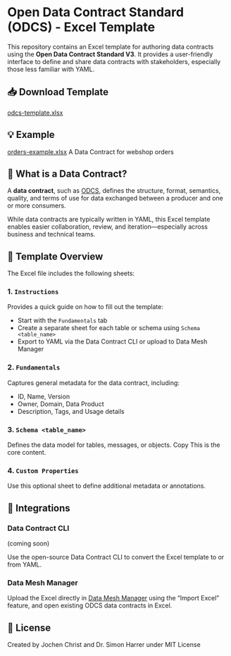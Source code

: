 # Open Data Contract Standard (ODCS) - Excel Template

This repository contains an Excel template for authoring data contracts using the **Open Data Contract Standard V3**. 
It provides a user-friendly interface to define and share data contracts with stakeholders, especially those less familiar with YAML.

## 📥 Download Template

[odcs-template.xlsx](https://github.com/datacontract/open-data-contract-standard-excel-template/raw/refs/heads/main/odcs-template.xlsx)

## 💡 Example

[orders-example.xlsx](https://github.com/datacontract/open-data-contract-standard-excel-template/raw/refs/heads/main/examples/orders-example.xlsx)
A Data Contract for webshop orders


## 🧾 What is a Data Contract?

A **data contract**, such as [ODCS](https://bitol-io.github.io/open-data-contract-standard/latest/), defines the structure, format, semantics, quality, and terms of use for data exchanged between a producer and one or more consumers.

While data contracts are typically written in YAML, this Excel template enables easier collaboration, review, and iteration—especially across business and technical teams.


## 📄 Template Overview

The Excel file includes the following sheets:

### 1. `Instructions`
Provides a quick guide on how to fill out the template:
- Start with the `Fundamentals` tab
- Create a separate sheet for each table or schema using `Schema <table_name>`
- Export to YAML via the Data Contract CLI or upload to Data Mesh Manager

### 2. `Fundamentals`
Captures general metadata for the data contract, including:
- ID, Name, Version
- Owner, Domain, Data Product
- Description, Tags, and Usage details

### 3. `Schema <table_name>`
Defines the data model for tables, messages, or objects.
Copy 
This is the core content.

### 4. `Custom Properties`
Use this optional sheet to define additional metadata or annotations.


## 🚀 Integrations

### Data Contract CLI
(coming soon)

Use the open-source Data Contract CLI to convert the Excel template to or from YAML.

### Data Mesh Manager

Upload the Excel directly in [Data Mesh Manager](https://datamesh-manager.com) using the “Import Excel” feature, and open existing ODCS data contracts in Excel.


## 📜 License

Created by Jochen Christ and Dr. Simon Harrer under MIT License
